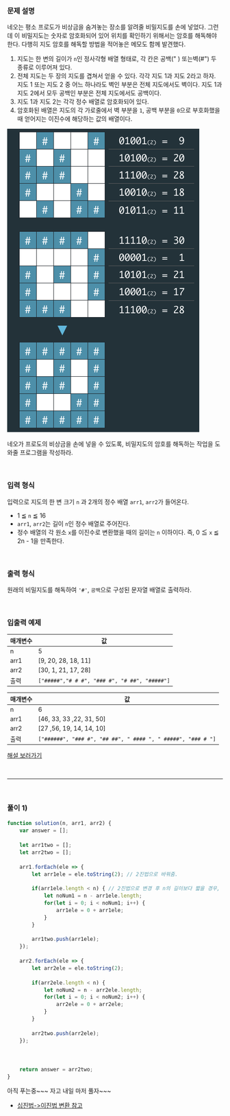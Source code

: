 ### 문제 설명

네오는 평소 프로도가 비상금을 숨겨놓는 장소를 알려줄 비밀지도를 손에 넣었다. 그런데 이 비밀지도는 숫자로 암호화되어 있어 위치를 확인하기 위해서는 암호를 해독해야 한다. 다행히 지도 암호를 해독할 방법을 적어놓은 메모도 함께 발견했다.

1.  지도는 한 변의 길이가  `n`인 정사각형 배열 형태로, 각 칸은  공백("  ) 또는벽(#") 두 종류로 이루어져 있다.
2.  전체 지도는 두 장의 지도를 겹쳐서 얻을 수 있다. 각각  지도 1과  지도 2라고 하자. 지도 1 또는 지도 2 중 어느 하나라도 벽인 부분은 전체 지도에서도 벽이다. 지도 1과 지도 2에서 모두 공백인 부분은 전체 지도에서도 공백이다.
3.  지도 1과  지도 2는 각각 정수 배열로 암호화되어 있다.
4.  암호화된 배열은 지도의 각 가로줄에서 벽 부분을  `1`, 공백 부분을  `0`으로 부호화했을 때 얻어지는 이진수에 해당하는 값의 배열이다.

![비밀지도](./images/secret8.png)

네오가 프로도의 비상금을 손에 넣을 수 있도록, 비밀지도의 암호를 해독하는 작업을 도와줄 프로그램을 작성하라.

<br/>

### 입력 형식

입력으로 지도의 한 변 크기  `n`  과 2개의 정수 배열  `arr1`,  `arr2`가 들어온다.

-   1 ≦  `n`  ≦ 16
-   `arr1`,  `arr2`는 길이  `n`인 정수 배열로 주어진다.
-   정수 배열의 각 원소  `x`를 이진수로 변환했을 때의 길이는  `n`  이하이다. 즉, 0 ≦  `x`  ≦ 2n  - 1을 만족한다.

<br/>

### 출력 형식

원래의 비밀지도를 해독하여  `'#'`,  `공백`으로 구성된 문자열 배열로 출력하라.

<br/>

### 입출력 예제

| 매개변수 | 값 |
| --------- | ---|
| n | 5 |
| arr1 | [9, 20, 28, 18, 11] |
| arr2 | [30, 1, 21, 17, 28] |
| 출력 | `["#####","# # #", "### #", "# ##", "#####"]` |

| 매개변수 |  값 |
| --------- | --- |
| n | 6 |
| arr1 | [46, 33, 33 ,22, 31, 50] |
| arr2 | [27 ,56, 19, 14, 14, 10] |
| 출력 | `["######", "### #", "## ##", " #### ", " #####", "### # "]` |

[해설 보러가기](http://tech.kakao.com/2017/09/27/kakao-blind-recruitment-round-1/)

<br/>

***
<br/>

### 풀이 1)

```javascript
function solution(n, arr1, arr2) {
    var answer = [];
    
    let arr1two = [];
    let arr2two = [];
    
    arr1.forEach(ele => {
        let arr1ele = ele.toString(2); // 2진법으로 바꿔줌.
        
        if(arr1ele.length < n) { // 2진법으로 변경 후 n의 길이보다 짧을 경우, 앞에 0을 붙여줌.
            let noNum1 = n - arr1ele.length;
            for(let i = 0; i < noNum1; i++) {
                arr1ele = 0 + arr1ele;
            }
        }
        
        arr1two.push(arr1ele);
    });
    
    arr2.forEach(ele => {
        let arr2ele = ele.toString(2);
        
        if(arr2ele.length < n) {
            let noNum2 = n - arr2ele.length;
            for(let i = 0; i < noNum2; i++) {
                arr2ele = 0 + arr2ele;
            }
        }
        
        arr2two.push(arr2ele);
    });



    return answer = arr2two;
}
```

아직 푸는중~~~ 자고 내일 마저 풀자~~~

- [십진법->이진법 변환 참고](https://unikys.tistory.com/334)
